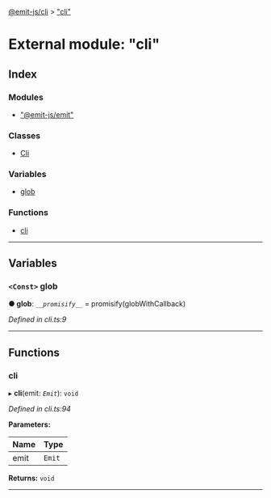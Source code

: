 [@emit-js/cli](../README.md) > ["cli"](../modules/_cli_.md)

# External module: "cli"

## Index

### Modules

* ["@emit-js/emit"](_cli_.__emit_js_emit_.md)

### Classes

* [Cli](../classes/_cli_.cli.md)

### Variables

* [glob](_cli_.md#glob)

### Functions

* [cli](_cli_.md#cli-1)

---

## Variables

<a id="glob"></a>

### `<Const>` glob

**● glob**: *`__promisify__`* =  promisify(globWithCallback)

*Defined in cli.ts:9*

___

## Functions

<a id="cli-1"></a>

###  cli

▸ **cli**(emit: *`Emit`*): `void`

*Defined in cli.ts:94*

**Parameters:**

| Name | Type |
| ------ | ------ |
| emit | `Emit` |

**Returns:** `void`

___

